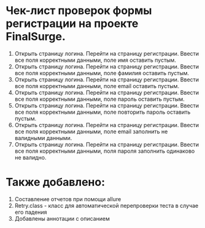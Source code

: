 #  Чек-лист проверок формы регистрации на проекте FinalSurge.
1. Открыть страницу логина. Перейти на страницу регистрации. Ввести все поля корректными данными, поле имя оставить пустым.
2. Открыть страницу логина. Перейти на страницу регистрации. Ввести все поля корректными данными, поле фамилия оставить пустым.
3. Открыть страницу логина. Перейти на страницу регистрации. Ввести все поля корректными данными, поле email оставить пустым.
4. Открыть страницу логина. Перейти на страницу регистрации. Ввести все поля корректными данными, поле пароль оставить пустым.
5. Открыть страницу логина. Перейти на страницу регистрации. Ввести все поля корректными данными, поле повторить пароль оставить пустым.
6. Открыть страницу логина. Перейти на страницу регистрации. Ввести все поля корректными данными, поле email заполнить не валидными данными. 
7. Открыть страницу логина. Перейти на страницу регистрации. Ввести все поля корректными данными, поля пароля заполнить одинаково не валидно.

# Также добавлено:
1. Составление отчетов при помощи allure
2. Retry.class - класс для автоматической перепроверки теста в случае его падения
3. Добавлены аннотации с описанием